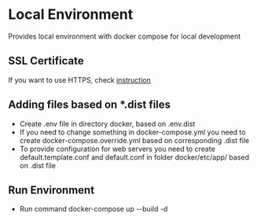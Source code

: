 # Local Environment
Provides local environment with docker compose for local development

## SSL Certificate
If you want to use HTTPS, check [instruction](docker/README.md) 

## Adding files based on *.dist files
* Create .env file in directory docker, based on .env.dist
* If you need to change something in docker-compose.yml you need to create docker-compose.override.yml based on corresponding .dist file
* To provide configuration for web servers you need to create default.template.conf and default.conf in folder docker/etc/app/ based on .dist file

## Run Environment
* Run command docker-compose up --build -d